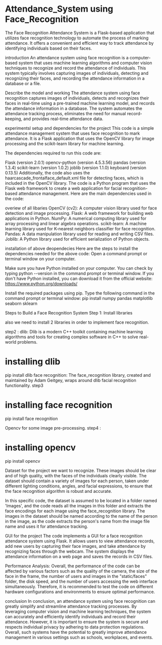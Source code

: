 # Attendance_System using Face_Recognition
 The Face Recognition Attendance System is a Flask-based application that utilizes face recognition technology to automate the process of   marking attendance. It offers a convenient and efficient way to track attendance by identifying individuals based on their faces.
 
 introduction
 An attendance system using face recognition is a computer-based system that uses machine learning algorithms and computer vision techniques to recognize and record the attendance of individuals. This system typically involves capturing images of individuals, detecting and recognizing their faces, and recording the attendance information in a database or a file.
 
 Describe the model and working
 The attendance system using face recognition captures images of individuals, detects and recognizes their faces in real-time using a pre-trained machine learning model, and records the attendance information in a database. The system automates the attendance tracking process, eliminates the need for manual record-keeping, and provides real-time attendance data.

experimentsl setup and dependencies for the project
This code is a simple attendance management system that uses face recognition to mark attendance. It is a Flask application that uses the OpenCV library for image processing and the scikit-learn library for machine learning.

The dependencies required to run this code are:

Flask (version 2.0.1)
opencv-python (version 4.5.3.56)
pandas (version 1.3.4)
scikit-learn (version 1.0.2)
joblib (version 1.1.0)
keyboard (version 0.13.5)
Additionally, the code also uses the haarcascade_frontalface_default.xml file for detecting faces, which is included in the OpenCV library.
The code is a Python program that uses the Flask web framework to create a web application for facial recognition-based attendance management. Here are the main dependencies used in the code:

overiew of all libaries
OpenCV (cv2): A computer vision library used for face detection and image processing.
Flask: A web framework for building web applications in Python.
NumPy: A numerical computing library used for array processing and linear algebra operations.
scikit-learn: A machine learning library used for K-nearest neighbors classifier for face recognition.
Pandas: A data manipulation library used for reading and writing CSV files.
Joblib: A Python library used for efficient serialization of Python objects.

installation of above deopendecies 
Here are the steps to install the dependencies needed for the above code:
Open a command prompt or terminal window on your computer.

Make sure you have Python installed on your computer. You can check by typing python --version in the command prompt or terminal window. If you don't have Python installed, you can download it from the official website: https://www.python.org/downloads/

Install the required packages using pip. Type the following command in the command prompt or terminal window:
pip install numpy pandas matplotlib seaborn sklearn

Steps to Build a Face Recognition System
Step 1: Install libraries

also we need to install 2 libraries in order to implement face recognition.

step2 : dlib: Dlib is a modern C++ toolkit containing machine learning algorithms and tools for creating complex software in C++ to solve real-world problems.

# installing dlib 
pip install dlib
face recognition: The face_recognition library, created and maintained by Adam Geitgey, wraps around dlib facial recognition functionality.
step3 
# installing face recognition
pip install face recognition

Opencv for some image pre-processing.
step4 : 
# installing opencv 
pip install opencv

Dataset for the project
we want to recognize. These images should be clear and of high quality, with the faces of the individuals clearly visible. The dataset should contain a variety of images for each person, taken under different lighting conditions, angles, and facial expressions, to ensure that the face recognition algorithm is robust and accurate.

In this specific code, the dataset is assumed to be located in a folder named 'Images', and the code reads all the images in this folder and extracts the face encodings for each image using the face_recognition library. The images in the dataset should be named according to the name of the person in the image, as the code extracts the person's name from the image file name and uses it for attendance tracking.

GUI for the project 
The code implements a GUI for a face recognition attendance system using Flask. It allows users to view attendance records, add new users by capturing their face images, and take attendance by recognizing faces through the webcam. The system displays the attendance information on a web page and saves the records in CSV files.

Performance Analysis:
Overall, the performance of the code can be affected by various factors such as the quality of the camera, the size of the face in the frame, the number of users and images in the "static/faces" folder, the disk speed, and the number of users accessing the web interface simultaneously. Therefore, it is recommended to test the code on different hardware configurations and environments to ensure optimal performance.

conclusion 
In conclusion, an attendance system using face recognition can greatly simplify and streamline attendance tracking processes. By leveraging computer vision and machine learning techniques, the system can accurately and efficiently identify individuals and record their attendance. However, it is important to ensure the system is secure and respects individual privacy by adhering to data protection regulations. Overall, such systems have the potential to greatly improve attendance management in various settings such as schools, workplaces, and events.















 

